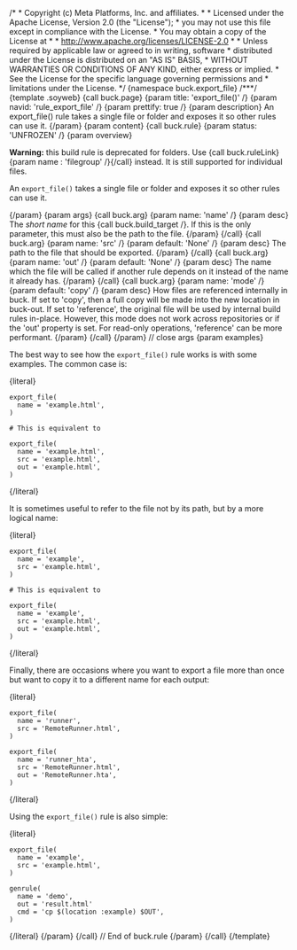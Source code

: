 /\* \* Copyright (c) Meta Platforms, Inc. and affiliates. \* \* Licensed
under the Apache License, Version 2.0 (the \"License\"); \* you may not
use this file except in compliance with the License. \* You may obtain a
copy of the License at \* \* http://www.apache.org/licenses/LICENSE-2.0
\* \* Unless required by applicable law or agreed to in writing,
software \* distributed under the License is distributed on an \"AS IS\"
BASIS, \* WITHOUT WARRANTIES OR CONDITIONS OF ANY KIND, either express
or implied. \* See the License for the specific language governing
permissions and \* limitations under the License. \*/ {namespace
buck.export_file} /\*\*\*/ {template .soyweb} {call buck.page} {param
title: \'export_file()\' /} {param navid: \'rule_export_file\' /} {param
prettify: true /} {param description} An export_file() rule takes a
single file or folder and exposes it so other rules can use it. {/param}
{param content} {call buck.rule} {param status: \'UNFROZEN\' /} {param
overview}

**Warning:** this build rule is deprecated for folders. Use {call
buck.ruleLink}{param name : \'filegroup\' /}{/call} instead. It is still
supported for individual files.

An `export_file()` takes a single file or folder and exposes it so other
rules can use it.

{/param} {param args} {call buck.arg} {param name: \'name\' /} {param
desc} The *short name* for this {call buck.build_target /}. If this is
the only parameter, this must also be the path to the file. {/param}
{/call} {call buck.arg} {param name: \'src\' /} {param default: \'None\'
/} {param desc} The path to the file that should be exported. {/param}
{/call} {call buck.arg} {param name: \'out\' /} {param default: \'None\'
/} {param desc} The name which the file will be called if another rule
depends on it instead of the name it already has. {/param} {/call} {call
buck.arg} {param name: \'mode\' /} {param default: \'copy\' /} {param
desc} How files are referenced internally in buck. If set to \'copy\',
then a full copy will be made into the new location in buck-out. If set
to \'reference\', the original file will be used by internal build rules
in-place. However, this mode does not work across repositories or if the
\'out\' property is set. For read-only operations, \'reference\' can be
more performant. {/param} {/call} {/param} // close args {param
examples}

The best way to see how the `export_file()` rule works is with some
examples. The common case is:

{literal}

``` {.prettyprint .lang-py}
export_file(
  name = 'example.html',
)

# This is equivalent to

export_file(
  name = 'example.html',
  src = 'example.html',
  out = 'example.html',
)
```

{/literal}

It is sometimes useful to refer to the file not by its path, but by a
more logical name:

{literal}

``` {.prettyprint .lang-py}
export_file(
  name = 'example',
  src = 'example.html',
)

# This is equivalent to

export_file(
  name = 'example',
  src = 'example.html',
  out = 'example.html',
)
```

{/literal}

Finally, there are occasions where you want to export a file more than
once but want to copy it to a different name for each output:

{literal}

``` {.prettyprint .lang-py}
export_file(
  name = 'runner',
  src = 'RemoteRunner.html',
)

export_file(
  name = 'runner_hta',
  src = 'RemoteRunner.html',
  out = 'RemoteRunner.hta',
)
```

{/literal}

Using the `export_file()` rule is also simple:

{literal}

``` {.prettyprint .lang-py}
export_file(
  name = 'example',
  src = 'example.html',
)

genrule(
  name = 'demo',
  out = 'result.html'
  cmd = 'cp $(location :example) $OUT',
)
```

{/literal} {/param} {/call} // End of buck.rule {/param} {/call}
{/template}
